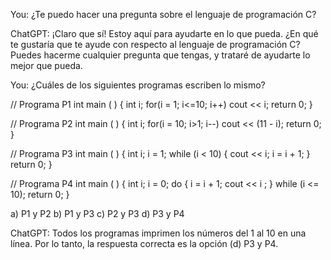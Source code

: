 You:
¿Te puedo hacer una pregunta sobre el lenguaje de programación C?

ChatGPT:
¡Claro que sí! Estoy aquí para ayudarte en lo que pueda. ¿En qué te gustaría que te ayude con respecto al lenguaje de programación C? Puedes hacerme cualquier pregunta que tengas, y trataré de ayudarte lo mejor que pueda.

You:
¿Cuáles de los siguientes programas escriben lo mismo?

// Programa P1
int main ( ) {
  int i;
  for(i = 1; i<=10; i++)
    cout << i;
  return 0;
}

// Programa P2
int main ( ) {
  int i;
  for(i = 10; i>1; i--)
    cout << (11 - i);
  return 0;
}

// Programa P3
int main ( ) {
  int i;
  i = 1;
  while (i < 10) {
    cout << i;
    i = i + 1;
  }
  return 0;
}

// Programa P4
int main ( ) {
  int i;
  i = 0;
  do {
    i = i + 1;
    cout << i ;
  } while (i <= 10);
  return 0;
}

a) P1 y P2
b) P1 y P3
c) P2 y P3
d) P3 y P4

ChatGPT:
Todos los programas imprimen los números del 1 al 10 en una línea. Por lo tanto, la respuesta correcta es la opción (d) P3 y P4.
